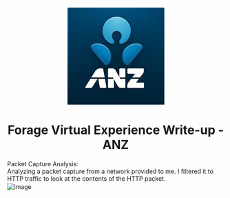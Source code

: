 <p align="center">
  <img src="./anz/anz_logo.jpg">
</p>

<h1 align="center">Forage Virtual Experience Write-up - ANZ</h1>

<p>
  Packet Capture Analysis:
  <br>
  Analyzing a packet capture from a network provided to me. I filtered it to HTTP traffic to look at the contents of the HTTP packet.
  <br>
  <img align="center" width="540" alt="image" src="https://github.com/Macky-Y/forage-anz/assets/63437122/26a8aa79-0ab2-4921-9ac4-29707fff855d">

</p>
